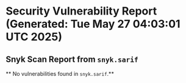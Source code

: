 # Security Vulnerability Report (Generated: Tue May 27 04:03:01 UTC 2025)


## Snyk Scan Report from `snyk.sarif`
** No vulnerabilities found in `snyk.sarif`.**
